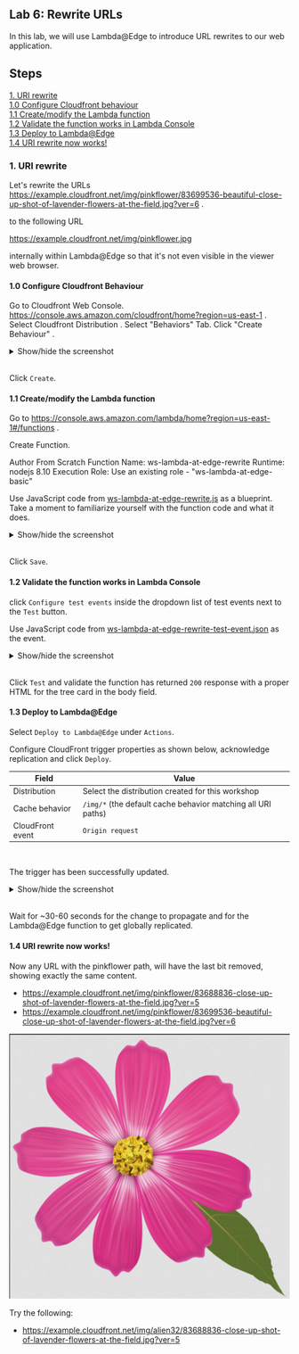 ## Lab 6: Rewrite URLs

In this lab, we will use Lambda@Edge to introduce URL rewrites to our web application.


## Steps

[1. URI rewrite](#1-uri-rewrite)  
[1.0 Configure Cloudfront behaviour](#10-cloudfront-behaviour)  
[1.1 Create/modify the Lambda function](#11-createmodify-the-lambda-function)  
[1.2 Validate the function works in Lambda Console](#12-validate-the-function-works-in-lambda-console)  
[1.3 Deploy to Lambda@Edge](#13-deploy-to-lambdaedge)  
[1.4 URI rewrite now works!](#14-uri-rewrite-now-works)  

### 1. URI rewrite

Let's rewrite the URLs
https://example.cloudfront.net/img/pinkflower/83699536-beautiful-close-up-shot-of-lavender-flowers-at-the-field.jpg?ver=6 .

to the following URL  

https://example.cloudfront.net/img/pinkflower.jpg

internally within Lambda@Edge so that it's not even visible in the viewer web browser.

#### 1.0 Configure Cloudfront Behaviour

Go to Cloudfront Web Console. https://console.aws.amazon.com/cloudfront/home?region=us-east-1 .
Select Cloudfront Distribution .
Select "Behaviors" Tab. 
Click "Create Behaviour" .

<details><summary>Show/hide the screenshot</summary>

<kbd>![x](./img/1-00-create-behaviour.png)</kbd>
</details><br/>

Click `Create`.


#### 1.1 Create/modify the Lambda function

Go to https://console.aws.amazon.com/lambda/home?region=us-east-1#/functions .

Create Function.

Author From Scratch
Function Name: ws-lambda-at-edge-rewrite
Runtime: nodejs 8.10
Execution Role: Use an existing role - 	"ws-lambda-at-edge-basic"

Use JavaScript code from [ws-lambda-at-edge-rewrite.js](./ws-lambda-at-edge-rewrite.js) as a blueprint. Take a moment to familiarize yourself with the function code and what it does.

<details><summary>Show/hide the screenshot</summary>
  
<kbd>![x](./img/1-01-rewrite-url.png)</kbd>
</details><br/>

Click `Save`.

#### 1.2 Validate the function works in Lambda Console

click `Configure test events` inside the dropdown list of test events next to the `Test` button.

Use JavaScript code from [ws-lambda-at-edge-rewrite-test-event.json](./ws-lambda-at-edge-rewrite-test-event.json) as the event.

<details><summary>Show/hide the screenshot</summary>
  
<kbd>![x](./img/1-02-test-event-1.png)</kbd>
</details><br/>


Click `Test` and validate the function has returned `200` response with a proper HTML for the tree card in the body field.

</details>

#### 1.3 Deploy to Lambda@Edge

Select `Deploy to Lambda@Edge` under `Actions`. 

Configure CloudFront trigger properties as shown below, acknowledge replication and click `Deploy`.

Field | Value
--- | ---
Distribution | Select the distribution created for this workshop
Cache behavior | `/img/*` (the default cache behavior matching all URI paths)
CloudFront event | `Origin request`

</details><br/>

The trigger has been successfully updated.

<details><summary>Show/hide the screenshot</summary>
  
<kbd>![x](./img/1-05-deploy-to-lambda-edge-success.png)</kbd>
</details><br/>

Wait for ~30-60 seconds for the change to propagate and for the Lambda@Edge function to get globally replicated.

#### 1.4 URI rewrite now works!

Now any URL with the pinkflower path, will have the last bit removed,  showing exactly the same content.

* https://example.cloudfront.net/img/pinkflower/83688836-close-up-shot-of-lavender-flowers-at-the-field.jpg?ver=5
* https://example.cloudfront.net/img/pinkflower/83699536-beautiful-close-up-shot-of-lavender-flowers-at-the-field.jpg?ver=6

<kbd>![x](./img/1-06-pretty-uri.png)</kbd>

Try the following:

* https://example.cloudfront.net/img/alien32/83688836-close-up-shot-of-lavender-flowers-at-the-field.jpg?ver=5
